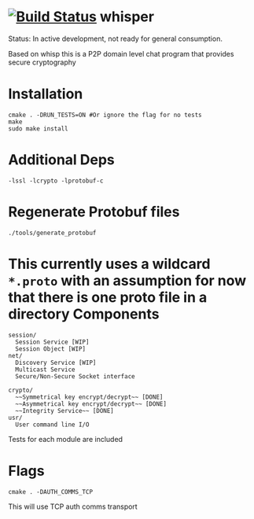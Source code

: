 [![Build Status](https://travis-ci.org/AlexsJones/whisper.svg?branch=master)](https://travis-ci.org/AlexsJones/whisper)
whisper
=======

Status: In active development, not ready for general consumption.

Based on whisp this is a P2P domain level chat program that provides secure cryptography

Installation
=========

```
cmake . -DRUN_TESTS=ON #Or ignore the flag for no tests
make
sudo make install 
```

Additional Deps
=====

```
-lssl -lcrypto -lprotobuf-c
```

Regenerate Protobuf files
=========================

```
./tools/generate_protobuf
```

This currently uses a wildcard `*.proto` with an assumption for now that there is one proto file in a directory
Components
==========
```
session/
  Session Service [WIP]
  Session Object [WIP]
net/
  Discovery Service [WIP]
  Multicast Service
  Secure/Non-Secure Socket interface

crypto/
  ~~Symmetrical key encrypt/decrypt~~ [DONE]
  ~~Asymmetrical key encrypt/decrypt~~ [DONE]
  ~~Integrity Service~~ [DONE]
usr/
  User command line I/O
```

Tests for each module are included


Flags
======

```
cmake . -DAUTH_COMMS_TCP
```
This will use TCP auth comms transport
